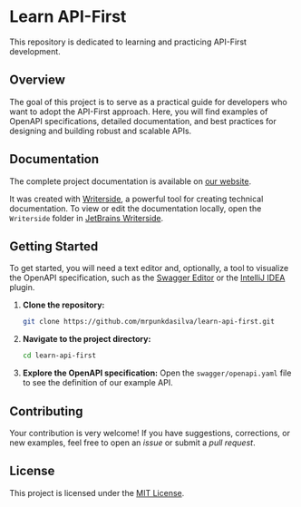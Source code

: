 # Learn API-First

This repository is dedicated to learning and practicing API-First development.

## Overview

The goal of this project is to serve as a practical guide for developers who want to adopt the API-First approach. Here, you will find examples of OpenAPI specifications, detailed documentation, and best practices for designing and building robust and scalable APIs.

## Documentation

The complete project documentation is available on [our website](https://mrpunkdasilva.github.io/learn-api-first/).

It was created with [Writerside](https://www.jetbrains.com/writerside/), a powerful tool for creating technical documentation. To view or edit the documentation locally, open the `Writerside` folder in [JetBrains Writerside](https://www.jetbrains.com/writerside/).

## Getting Started

To get started, you will need a text editor and, optionally, a tool to visualize the OpenAPI specification, such as the [Swagger Editor](https://editor.swagger.io/) or the [IntelliJ IDEA](https://plugins.jetbrains.com/plugin/8357-openapi-swagger-editor) plugin.

1.  **Clone the repository:**
    ```bash
    git clone https://github.com/mrpunkdasilva/learn-api-first.git
    ```
2.  **Navigate to the project directory:**
    ```bash
    cd learn-api-first
    ```
3.  **Explore the OpenAPI specification:**
    Open the `swagger/openapi.yaml` file to see the definition of our example API.

## Contributing

Your contribution is very welcome! If you have suggestions, corrections, or new examples, feel free to open an *issue* or submit a *pull request*.

## License

This project is licensed under the [MIT License](LICENSE).